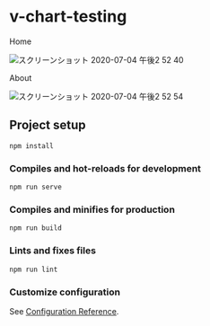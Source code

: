 # v-chart-testing
Home

![スクリーンショット 2020-07-04 午後2 52 40](https://user-images.githubusercontent.com/48044122/86506892-3797d500-be06-11ea-8fd3-84429c2b0ae7.png)

About

![スクリーンショット 2020-07-04 午後2 52 54](https://user-images.githubusercontent.com/48044122/86506893-39619880-be06-11ea-9256-62c5a7f887f8.png)


## Project setup
```
npm install
```

### Compiles and hot-reloads for development
```
npm run serve
```

### Compiles and minifies for production
```
npm run build
```

### Lints and fixes files
```
npm run lint
```

### Customize configuration
See [Configuration Reference](https://cli.vuejs.org/config/).
